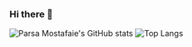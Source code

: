 ### Hi there 👋

![Parsa Mostafaie's GitHub stats](https://github-readme-stats.vercel.app/api?username=parsa-mostafaie&show_icons=true&theme=transparent)
![Top Langs](https://github-readme-stats.vercel.app/api/top-langs/?username=parsa-mostafaie&layout=compact) 

<!--
**parsa-mostafaie/parsa-mostafaie** is a ✨ _special_ ✨ repository because its `README.md` (this file) appears on your GitHub profile.

Here are some ideas to get you started:

- 🔭 I’m currently working on ...
- 🌱 I’m currently learning ...
- 👯 I’m looking to collaborate on ...
- 🤔 I’m looking for help with ...
- 💬 Ask me about ...
- 📫 How to reach me: ...
- 😄 Pronouns: ...
- ⚡ Fun fact: ...
-->
